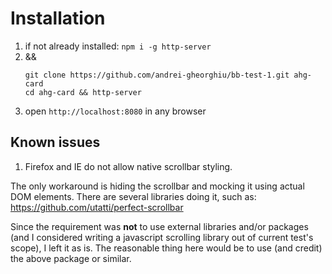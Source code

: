 # Installation

1. if not already installed: `npm i -g http-server`
2.  &&
    ```
    git clone https://github.com/andrei-gheorghiu/bb-test-1.git ahg-card
    cd ahg-card && http-server
    ```
3.  open `http://localhost:8080` in any browser 

## Known issues

1. Firefox and IE do not allow native scrollbar styling. 

The only workaround is hiding the scrollbar and mocking it using actual DOM elements. There are several libraries doing it, such as: https://github.com/utatti/perfect-scrollbar 

Since the requirement was **not** to use external libraries and/or packages (and I considered writing a javascript scrolling library out of current test's scope), I left it as is. The reasonable thing here would be to use (and credit) the above package or similar.
  
